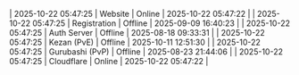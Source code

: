 | 2025-10-22 05:47:25 | Website | Online | 2025-10-22 05:47:22 |
| 2025-10-22 05:47:25 | Registration | Offline | 2025-09-09 16:40:23 |
| 2025-10-22 05:47:25 | Auth Server | Offline | 2025-08-18 09:33:31 |
| 2025-10-22 05:47:25 | Kezan (PvE) | Offline | 2025-10-11 12:51:30 |
| 2025-10-22 05:47:25 | Gurubashi (PvP) | Offline | 2025-08-23 21:44:06 |
| 2025-10-22 05:47:25 | Cloudflare | Online | 2025-10-22 05:47:22 |
